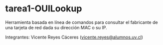 # tarea1-OUILookup

Herramienta basada en línea de comandos para consultar el fabricante de una tarjeta de red dada su dirección MAC o su IP.

Integrantes:
Vicente Reyes Cáceres (vicente.reyes@alumnos.uv.cl)
